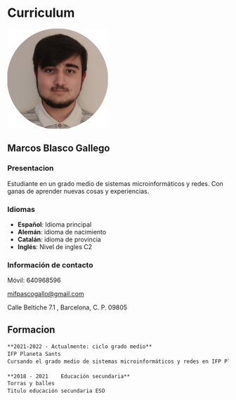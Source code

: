 # Curriculum
![Image](Imagen1.png)

## Marcos Blasco Gallego

### Presentacion
Estudiante en un grado medio de sistemas microinformáticos y redes. 
Con ganas de aprender nuevas cosas y experiencias.

### Idiomas
- **Español**: Idioma principal
- **Alemán**: idioma de nacimiento
- **Catalán**: idioma de provincia
- **Inglés**: Nivel de ingles C2

### Información de contacto
Móvil: 640968596

mifpascogallo@gmail.com

Calle Beltiche 7.1 , Barcelona, C. P. 09805

## Formacion
```markdown
**2021-2022 - Actualmente: ciclo grado medio**
IFP Planeta Sants
Cursando el grado medio de sistemas microinformáticos y redes en IFP Planeta Sants

**2018 - 2021    Educación secundaria**
Torras y balles
Titulo educación secundaria ESO 
```
